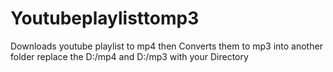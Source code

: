 # Youtubeplaylisttomp3
Downloads youtube playlist to mp4 then Converts them to mp3 into another folder
replace the D:/mp4 and D:/mp3 with your Directory 
